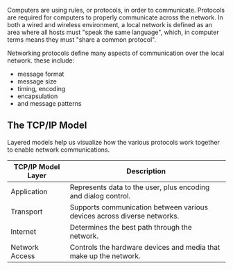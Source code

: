 Computers are using rules, or protocols, in order to communicate. Protocols are required for computers to properly communicate across the network. In both a wired and wireless environment, a local network is defined as an area where all hosts must "speak the same language", which, in computer terms means they must "share a common protocol".

Networking protocols define many aspects of communication over the local network. these include:
- message format
- message size
- timing, encoding
- encapsulation
- and message patterns
## The TCP/IP Model

Layered models help us visualize how the various protocols work together to enable network communications.

| TCP/IP Model Layer | Description |
| ---- | ---- |
| Application | Represents data to the user, plus encoding and dialog control. |
| Transport | Supports communication between various devices across diverse networks. |
| Internet | Determines the best path through the network. |
| Network Access | Controls the hardware devices and media that make up the network. |
